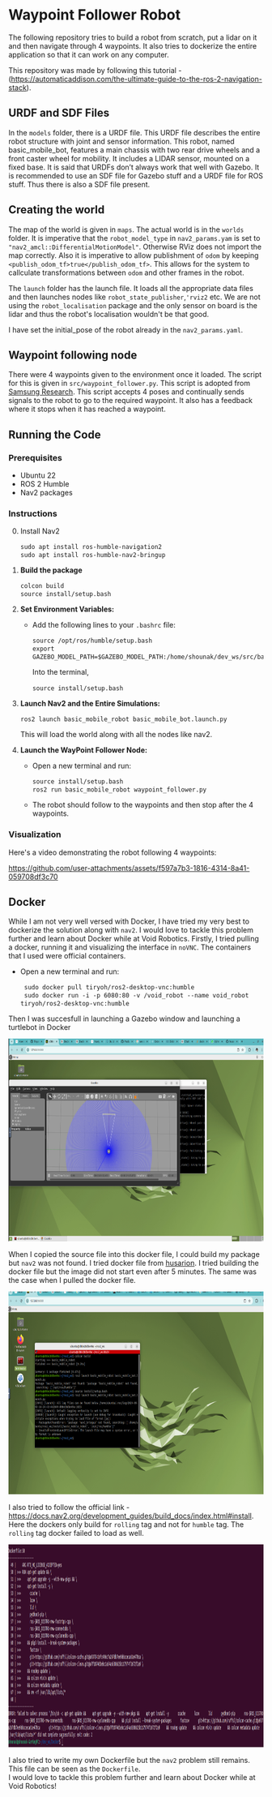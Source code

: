 # Waypoint Follower Robot

The following repository tries to build a robot from scratch, put a lidar on it and then navigate through 4 waypoints.
It also tries to dockerize the entire application so that it can work on any computer.

This repository was made by following this tutorial - (https://automaticaddison.com/the-ultimate-guide-to-the-ros-2-navigation-stack).

## URDF and SDF Files
In the `models` folder, there is a URDF file. This URDF file describes the entire robot structure with joint and sensor information.
This robot, named basic_mobile_bot, features a main chassis with two rear drive wheels and a front caster wheel for mobility. It includes a LIDAR sensor, mounted on a fixed base. It is said that URDFs don’t always work that well with Gazebo. It is recommended to use an SDF file for Gazebo stuff and a URDF file for ROS stuff. Thus there is also a SDF file present.

## Creating the world 
The map of the world is given in `maps`. The actual world is in the `worlds` folder. It is imperative that the `robot_model_type` in `nav2_params.yam` is set to `"nav2_amcl::DifferentialMotionModel"`. Otherwise RViz does not import the map correctly. Also it is imperative to allow publishment of `odom` by keeping `<publish_odom_tf>true</publish_odom_tf>`. This allows for the system to callculate transformations between `odom` and other frames in the robot.  

The `launch` folder has the launch file. It loads all the appropriate data files and then launches nodes like `robot_state_publisher`,`'rviz2` etc.
We are not using the `robot_localisation` package and the only sensor on board is the lidar and thus the robot's localisation wouldn't be that good.   

I have set the initial_pose of the robot already in the `nav2_params.yaml`. 

## Waypoint following node
There were 4 waypoints given to the environment once it loaded. The script for this is given in `src/waypoint_follower.py`.
This script is adopted from [Samsung Research](https://github.com/ros-navigation/navigation2/tree/main/nav2_simple_commander/nav2_simple_commander). This script accepts 4 poses and continually sends signals to the robot to go to the required waypoint. It also has a feedback where it stops when it has reached a waypoint. 

## Running the Code

### Prerequisites
- Ubuntu 22
- ROS 2 Humble
- Nav2 packages

### Instructions

0. Install Nav2
	```
	sudo apt install ros-humble-navigation2
	sudo apt install ros-humble-nav2-bringup
	```

1. **Build the package**
	```
	colcon build
	source install/setup.bash
    ```

2. **Set Environment Variables:**
   - Add the following lines to your `.bashrc` file:
     ```
     source /opt/ros/humble/setup.bash  
     export GAZEBO_MODEL_PATH=$GAZEBO_MODEL_PATH:/home/shounak/dev_ws/src/basic_mobile_robot/models/
     ```
     Into the terminal,

     `source install/setup.bash`

3. **Launch Nav2 and the Entire Simulations:**
     ```
     ros2 launch basic_mobile_robot basic_mobile_bot.launch.py
     ```
     This will load the world along with all the nodes like nav2.

4. **Launch the WayPoint Follower Node:**
   - Open a new terminal and run:
     ```
     source install/setup.bash
     ros2 run basic_mobile_robot waypoint_follower.py
     ```
   - The robot should follow to the waypoints and then stop after the 4 waypoints. 

### Visualization 

Here's a video demonstrating the robot following 4 waypoints:

https://github.com/user-attachments/assets/f597a7b3-1816-4314-8a41-059708df3c70

## Docker 

While I am not very well versed with Docker, I have tried my very best to dockerize the solution along with `nav2`.  I would love to tackle this problem further and learn about Docker while at Void Robotics.
Firstly, I tried pulling a docker, running it and visualizing the interface in `noVNC`. The containers that I used were official containers.
   - Open a new terminal and run:
     ```
      sudo docker pull tiryoh/ros2-desktop-vnc:humble
      sudo docker run -i -p 6080:80 -v /void_robot --name void_robot tiryoh/ros2-desktop-vnc:humble
     ```
Then I was succesfull in launching a Gazebo window and launching a turtlebot in Docker
<p align = "center">
<img src = "images/novnc.png" width = 600, height = 400> 
</p>  

When I copied the source file into this docker file, I could build my package but `nav2` was not found. I tried docker file from [husarion](https://github.com/husarion/navigation2-docker/blob/main/Dockerfile). I tried building the docker file but the image did not start even after 5 minutes. The same was the case when I pulled the docker file. 

<p align = "center">
<img src = "images/nav2_nf.png" width = 600, height = 400> 
</p>   

I also tried to follow the official link - https://docs.nav2.org/development_guides/build_docs/index.html#install. Here the dockers only build for `rolling` tag and not for `humble` tag. The `rolling` tag docker failed to load as well. 

<p align = "center">
  <img src = "images/docker_fail.png" width = 700, height = 400> 
</p>   


I also tried to write my own Dockerfile but the `nav2` problem still remains. This file can be seen as the `Dockerfile`.   
I would love to tackle this problem further and learn about Docker while at Void Robotics! 